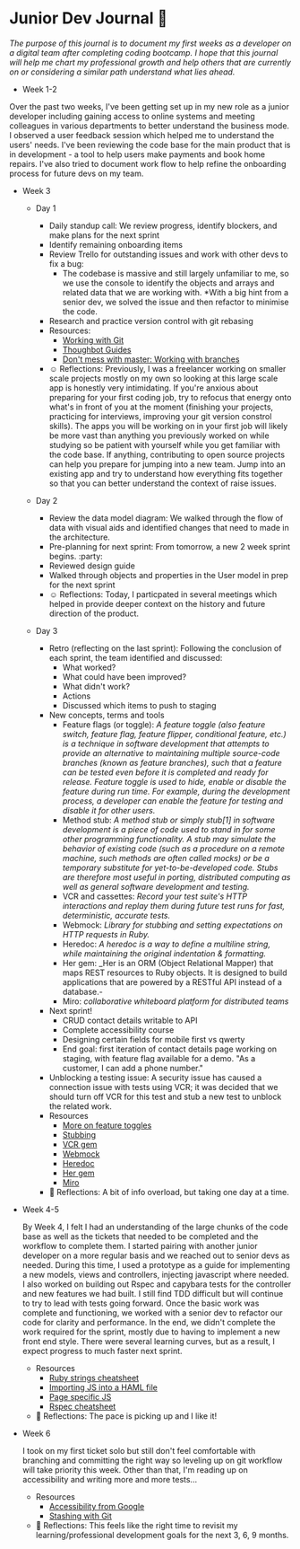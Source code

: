 # Junior Dev Journal :notebook: 

_The purpose of this journal is to document my first weeks as a developer on a digital team after 
completing coding bootcamp. I hope that this journal will help me chart my professional growth and help others that are currently on or considering a similar path understand what lies ahead._

* Week 1-2

Over the past two weeks, I've been getting set up in my new role as a junior developer 
including gaining access to online systems and meeting colleagues in various departments 
to better understand the business mode. I observed a user feedback session which 
helped me to understand the users' needs. I've been reviewing the code base for the main product 
that is in development - a tool to help users make payments and book home repairs. I've also 
tried to document work flow to help refine the onboarding process for future devs on my team. 

* Week 3

    * Day 1
        * Daily standup call: We review progress, identify blockers, and make plans for the next sprint
        * Identify remaining onboarding items
        * Review Trello for outstanding issues and work with other devs to fix a bug: 
            * The codebase is massive and still largely unfamiliar to me, so we use the console to identify 
            the objects and arrays and related data that we are working with. 
            *With a big hint from a senior dev, we solved the issue and then refactor to minimise the code. 
        * Research and practice version control with git rebasing
        * Resources: 
            * [Working with Git](https://medium.com/@grazibonizi/the-best-branching-model-to-work-with-git-4008a8098e6a)
            * [Thoughbot Guides](https://github.com/thoughtbot/guides)
            * [Don't mess with master: Working with branches](https://thenewstack.io/dont-mess-with-the-master-working-with-branches-in-git-and-github/)
        * :relaxed: Reflections: Previously, I was a freelancer working on smaller scale projects mostly on my own so looking at this large scale app is honestly very intimidating. If you're anxious about preparing for your first coding job, try to refocus that energy onto what's in front of you at the moment (finishing your projects, practicing for interviews, improving your git version constrol skills). The apps you will be working on in your first job will likely be more vast than anything you previously worked on while studying so be patient with yourself while you get familiar with the code base. If anything, contributing to open source projects can help you prepare for jumping into a new team. Jump into an existing app and try to understand how everything fits together so that you can better understand the context of raise issues. 

   * Day 2
        * Review the data model diagram: We walked through the flow of data with visual aids and identified changes that need to made in the architecture. 
        * Pre-planning for next sprint: From tomorrow, a new 2 week sprint begins. :party: 
        * Reviewed design guide
        * Walked through objects and properties in the User model in prep for the next sprint
        * :relaxed: Reflections: Today, I particpated in several meetings which helped in provide deeper context on the history and future direction of the product. 

    * Day 3
        * Retro (reflecting on the last sprint): Following the conclusion of each sprint, the team 
        identified and discussed: 
            * What worked? 
            * What could have been improved? 
            * What didn't work? 
            * Actions
            * Discussed which items to push to staging
        * New concepts, terms and tools
            * Feature flags (or toggle): _A feature toggle (also feature switch, feature flag, feature flipper, conditional feature, etc.) is a technique in software development that attempts to provide an alternative to maintaining multiple source-code branches (known as feature branches), such that a feature can be tested even before it is completed and ready for release. Feature toggle is used to hide, enable or disable the feature during run time. For example, during the development process, a developer can enable the feature for testing and disable it for other users._
            * Method stub: _A method stub or simply stub[1] in software development is a piece of code used to stand in for some other programming functionality. A stub may simulate the behavior of existing code (such as a procedure on a remote machine, such methods are often called mocks) or be a temporary substitute for yet-to-be-developed code. Stubs are therefore most useful in porting, distributed computing as well as general software development and testing._
            * VCR and cassettes: _Record your test suite's HTTP interactions and replay them during future test runs for fast, deterministic, accurate tests._
            * Webmock: _Library for stubbing and setting expectations on HTTP requests in Ruby._
            * Heredoc: _A heredoc is a way to define a multiline string, while maintaining the original indentation & formatting._
            * Her gem: _Her is an ORM (Object Relational Mapper) that maps REST resources to Ruby objects. It is designed to build applications that are powered by a RESTful API instead of a database.-
            * Miro: _collaborative whiteboard platform for distributed teams_
        * Next sprint! 
            * CRUD contact details writable to API
            * Complete accessibility course
            * Designing certain fields for mobile first vs qwerty
            * End goal: first iteration of contact details page working on staging, 
            with feature flag available for a demo. "As a customer, I can add a phone number."
        * Unblocking a testing issue: A security issue has caused a connection issue with tests using VCR; it was decided that we should turn off VCR for this test and stub a new test to unblock the related work. 
        * Resources
            * [More on feature toggles](https://en.wikipedia.org/wiki/Feature_toggle)
            * [Stubbing](https://en.wikipedia.org/wiki/Method_stub)
            * [VCR gem](https://github.com/vcr/vcr)
            * [Webmock](https://github.com/bblimke/webmock)
            * [Heredoc](https://www.rubyguides.com/2018/11/ruby-heredoc/)
            * [Her gem](https://github.com/remi/her)
            * [Miro](www.miro.com/)
        * :open_hands: Reflections: A bit of info overload, but taking one day at a time. 

* Week 4-5

    By Week 4, I felt I had an understanding of the large chunks of the code base as well as the tickets that needed to be completed and the workflow to complete them. I started pairing with another junior developer on a more regular basis and we reached out to senior devs as needed. During this time, I used a prototype as a guide for implementing a new models, views and controllers, injecting javascript where needed. I also worked on building out Rspec and capybara tests for the controller and new features we had built. I still find TDD difficult but will continue to try to lead with tests going forward. Once the basic work was complete and functioning, we worked with a senior dev to refactor our code for clarity and performance. In the end, we didn't complete the work required for the sprint, mostly due to having to implement a new front end style. There were several learning curves, but as a result, I expect progress to much faster next sprint.  
    * Resources
        * [Ruby strings cheatsheet](https://www.shortcutfoo.com/app/dojos/ruby-strings/cheatsheet)
        * [Importing JS into a HAML file](https://stackoverflow.com/questions/11455551/how-do-import-a-javascript-file-into-a-haml-view)
        * [Page specific JS](https://brandonhilkert.com/blog/page-specific-javascript-in-rails/)
        * [Rspec cheatsheet](https://devhints.io/rspec)
    * :metal: Reflections: The pace is picking up and I like it! 

* Week 6

    I took on my first ticket solo but still don't feel comfortable with branching and committing the right way so leveling up on git workflow will take priority this week. Other than that, I'm reading up on accessibility and writing more and more tests...
    * Resources
        * [Accessibility from Google](https://classroom.udacity.com/courses/ud891)
        * [Stashing with Git](https://stackoverflow.com/questions/19003009/how-to-recover-stashed-uncommitted-changes/19003191)
    * :thinking: Reflections: This feels like the right time to revisit my learning/professional development goals for the next 3, 6, 9 months. 

    
